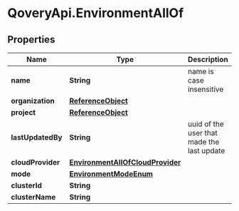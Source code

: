 # QoveryApi.EnvironmentAllOf

## Properties

Name | Type | Description | Notes
------------ | ------------- | ------------- | -------------
**name** | **String** | name is case insensitive | 
**organization** | [**ReferenceObject**](ReferenceObject.md) |  | 
**project** | [**ReferenceObject**](ReferenceObject.md) |  | 
**lastUpdatedBy** | **String** | uuid of the user that made the last update | [optional] 
**cloudProvider** | [**EnvironmentAllOfCloudProvider**](EnvironmentAllOfCloudProvider.md) |  | 
**mode** | [**EnvironmentModeEnum**](EnvironmentModeEnum.md) |  | 
**clusterId** | **String** |  | 
**clusterName** | **String** |  | [optional] 


